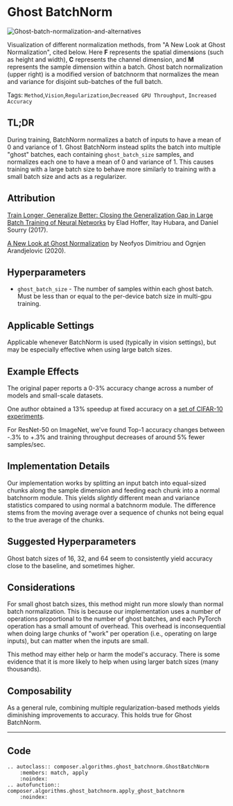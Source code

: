 # Ghost BatchNorm

![Ghost-batch-normalization-and-alternatives](https://storage.googleapis.com/docs.mosaicml.com/images/methods/ghost-batch-normalization.png)

Visualization of different normalization methods, from "A New Look at Ghost Normalization", cited below. Here $\mathbf{F}$ represents the spatial dimensions (such as height and width), $\mathbf{C}$ represents the channel dimension, and $\mathbf{M}$ represents the sample dimension within a batch. Ghost batch normalization (upper right) is a modified version of batchnorm that normalizes the mean and variance for disjoint sub-batches of the full batch.

Tags: `Method`,`Vision`,`Regularization`,`Decreased GPU Throughput`, `Increased Accuracy`

## TL;DR

During training, BatchNorm normalizes a batch of inputs to have a mean of 0 and variance of 1. Ghost BatchNorm instead splits the batch into multiple "ghost" batches, each containing `ghost_batch_size` samples, and normalizes each one to have a mean of 0 and variance of 1. This causes training with a large batch size to behave more similarly to training with a small batch size and acts as a regularizer.

## Attribution

[Train Longer, Generalize Better: Closing the Generalization Gap in Large Batch Training of Neural Networks](https://arxiv.org/abs/1705.08741) by Elad Hoffer, Itay Hubara, and Daniel Sourry (2017).

[A New Look at Ghost Normalization](https://arxiv.org/abs/2007.08554) by Neofyos Dimitriou and Ognjen Arandjelovic (2020).

## Hyperparameters

- `ghost_batch_size` - The number of samples within each ghost batch. Must be less than or equal to the per-device batch size in multi-gpu training.


## Applicable Settings

Applicable whenever BatchNorm is used (typically in vision settings), but may be especially effective when using large batch sizes.

## Example Effects

The original paper reports a 0-3% accuracy change across a number of models and small-scale datasets.

One author obtained a 13% speedup at fixed accuracy on a [set of CIFAR-10 experiments](https://myrtle.ai/learn/how-to-train-your-resnet-8-bag-of-tricks/).

For ResNet-50 on ImageNet, we've found Top-1 accuracy changes between -.3% to +.3% and training throughput decreases of around 5% fewer samples/sec.

## Implementation Details

Our implementation works by splitting an input batch into equal-sized chunks along the sample dimension and feeding each chunk into a normal batchnorm module. This yields *slightly* different mean and variance statistics compared to using normal a batchnorm module. The difference stems from the moving average over a sequence of chunks not being equal to the true average of the chunks.

## Suggested Hyperparameters

Ghost batch sizes of 16, 32, and 64 seem to consistently yield accuracy close to the baseline, and sometimes higher.

## Considerations

For small ghost batch sizes, this method might run more slowly than normal batch normalization. This is because our implementation uses a number of operations proportional to the number of ghost batches, and each PyTorch operation has a small amount of overhead. This overhead is inconsequential when doing large chunks of "work" per operation (i.e., operating on large inputs), but can matter when the inputs are small.

This method may either help or harm the model's accuracy. There is some evidence that it is more likely to help when using larger batch sizes (many thousands).

## Composability

As a general rule, combining multiple regularization-based methods yields diminishing improvements to accuracy. This holds true for Ghost BatchNorm.

---

## Code
```{eval-rst}
.. autoclass:: composer.algorithms.ghost_batchnorm.GhostBatchNorm
    :members: match, apply
    :noindex:
.. autofunction:: composer.algorithms.ghost_batchnorm.apply_ghost_batchnorm
    :noindex:
